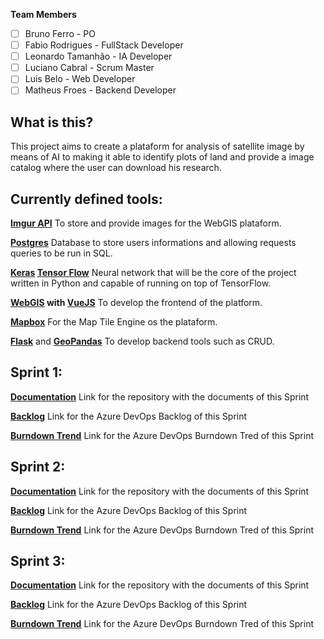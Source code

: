**Team Members**

- [ ] Bruno Ferro - PO
- [ ] Fabio Rodrigues - FullStack Developer
- [ ] Leonardo Tamanhão - IA Developer
- [ ] Luciano Cabral - Scrum Master
- [ ] Luis Belo - Web Developer
- [ ] Matheus Froes - Backend Developer

## What is this?

This project aims to create a plataform for analysis of satellite image by means of AI to
making it able to identify plots of land and provide a image catalog where the user can download
his research.

## Currently defined tools:

**[Imgur API](https://apidocs.imgur.com/?version=latest)** To store and provide images
for the WebGIS plataform.

**[Postgres](https://www.postgresql.org/)** Database to store users informations and
allowing requests queries to be run in SQL.

**[Keras](https://keras.io/) [Tensor Flow](https://www.tensorflow.org/)** Neural network
that will be the core of the project written in Python and capable of running on top of
TensorFlow.

**[WebGIS](http://www.webgis.com/) with [VueJS](https://vuejs.org/)** To develop the frontend 
of the platform.

**[Mapbox](https://www.mapbox.com/)** For the Map Tile Engine os the plataform.

**[Flask](https://palletsprojects.com/p/flask/)** and
**[GeoPandas](https://geopandas.org/)** To develop backend tools such as CRUD.

## Sprint 1:

**[Documentation](https://gitlab.com/projeto-integrador-fatec/documentation/-/tree/Sprint_1)** 
Link for the repository with the documents of this Sprint

**[Backlog](https://dev.azure.com/lucianocruz01/Projeto%20Integrador/_sprints/backlog/Projeto%20Integrador%20Team/Projeto%20Integrador/Sprint%201)** 
Link for the Azure DevOps Backlog of this Sprint

**[Burndown Trend](https://dev.azure.com/lucianocruz01/Projeto%20Integrador/_sprints/analytics/Projeto%20Integrador%20Team/Projeto%20Integrador/Sprint%201)** 
Link for the Azure DevOps Burndown Tred of this Sprint

## Sprint 2:

**[Documentation](https://gitlab.com/projeto-integrador-fatec/documentation/-/tree/Sprint_2)** 
Link for the repository with the documents of this Sprint

**[Backlog](https://dev.azure.com/lucianocruz01/Projeto%20Integrador/_sprints/backlog/Projeto%20Integrador%20Team/Projeto%20Integrador/Sprint%202)** 
Link for the Azure DevOps Backlog of this Sprint

**[Burndown Trend](https://dev.azure.com/lucianocruz01/Projeto%20Integrador/_sprints/analytics/Projeto%20Integrador%20Team/Projeto%20Integrador/Sprint%202)** 
Link for the Azure DevOps Burndown Tred of this Sprint

## Sprint 3:

**[Documentation](https://gitlab.com/projeto-integrador-fatec/documentation/-/tree/Sprint_3)** 
Link for the repository with the documents of this Sprint

**[Backlog](https://dev.azure.com/lucianocruz01/Projeto%20Integrador/_sprints/backlog/Projeto%20Integrador%20Team/Projeto%20Integrador/Sprint%203)** 
Link for the Azure DevOps Backlog of this Sprint

**[Burndown Trend](https://dev.azure.com/lucianocruz01/Projeto%20Integrador/_sprints/analytics/Projeto%20Integrador%20Team/Projeto%20Integrador/Sprint%203)** 
Link for the Azure DevOps Burndown Tred of this Sprint
